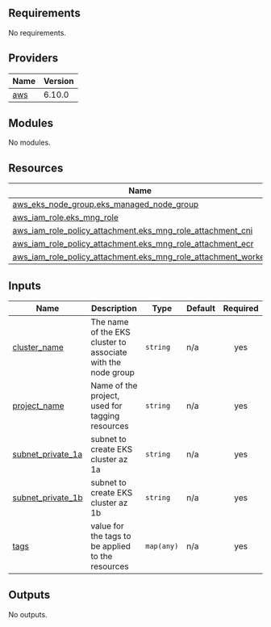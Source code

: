 <!-- BEGIN_TF_DOCS -->
## Requirements

No requirements.

## Providers

| Name | Version |
|------|---------|
| <a name="provider_aws"></a> [aws](#provider\_aws) | 6.10.0 |

## Modules

No modules.

## Resources

| Name | Type |
|------|------|
| [aws_eks_node_group.eks_managed_node_group](https://registry.terraform.io/providers/hashicorp/aws/latest/docs/resources/eks_node_group) | resource |
| [aws_iam_role.eks_mng_role](https://registry.terraform.io/providers/hashicorp/aws/latest/docs/resources/iam_role) | resource |
| [aws_iam_role_policy_attachment.eks_mng_role_attachment_cni](https://registry.terraform.io/providers/hashicorp/aws/latest/docs/resources/iam_role_policy_attachment) | resource |
| [aws_iam_role_policy_attachment.eks_mng_role_attachment_ecr](https://registry.terraform.io/providers/hashicorp/aws/latest/docs/resources/iam_role_policy_attachment) | resource |
| [aws_iam_role_policy_attachment.eks_mng_role_attachment_worker](https://registry.terraform.io/providers/hashicorp/aws/latest/docs/resources/iam_role_policy_attachment) | resource |

## Inputs

| Name | Description | Type | Default | Required |
|------|-------------|------|---------|:--------:|
| <a name="input_cluster_name"></a> [cluster\_name](#input\_cluster\_name) | The name of the EKS cluster to associate with the node group | `string` | n/a | yes |
| <a name="input_project_name"></a> [project\_name](#input\_project\_name) | Name of the project, used for tagging resources | `string` | n/a | yes |
| <a name="input_subnet_private_1a"></a> [subnet\_private\_1a](#input\_subnet\_private\_1a) | subnet to create EKS cluster az 1a | `string` | n/a | yes |
| <a name="input_subnet_private_1b"></a> [subnet\_private\_1b](#input\_subnet\_private\_1b) | subnet to create EKS cluster az 1b | `string` | n/a | yes |
| <a name="input_tags"></a> [tags](#input\_tags) | value for the tags to be applied to the resources | `map(any)` | n/a | yes |

## Outputs

No outputs.
<!-- END_TF_DOCS -->